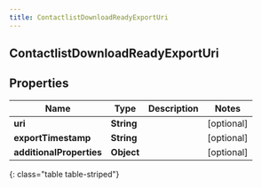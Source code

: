 ```yaml
---
title: ContactlistDownloadReadyExportUri
---
```

## ContactlistDownloadReadyExportUri


## Properties

| Name | Type | Description | Notes |
| ------------ | ------------- | ------------- | ------------- |
| **uri** | **String** |  |  [optional] |
| **exportTimestamp** | **String** |  |  [optional] |
| **additionalProperties** | **Object** |  |  [optional] |
{: class="table table-striped"}



